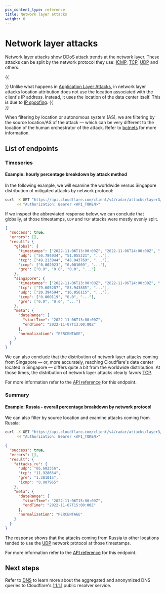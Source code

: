 ```yaml
---
pcx_content_type: reference
title: Network layer attacks
weight: 6
---
```


# Network layer attacks

Network layer attacks show [DDoS](https://www.cloudflare.com/en-gb/learning/ddos/layer-3-ddos-attacks/) attack trends at the network layer. These attacks can be split by the network protocol they use: [ICMP](https://www.cloudflare.com/en-gb/learning/ddos/glossary/internet-control-message-protocol-icmp/), [TCP](https://www.cloudflare.com/learning/ddos/glossary/tcp-ip/), [UDP](https://www.cloudflare.com/en-gb/learning/ddos/glossary/user-datagram-protocol-udp/) and others.

{{<Aside type="note">}}
Unlike what happens in [Application Layer Attacks](/radar/investigate/application-layer-attacks/), in network layer attacks location attribution does not use the location associated with the client's IP address. Instead, it uses the location of the data center itself. This is due to [IP spoofing](https://www.cloudflare.com/en-gb/learning/ddos/glossary/ip-spoofing/).
{{</Aside>}}

When filtering by location or autonomous system (AS), we are filtering by the source location/AS of the attack
 — which can be very different to the location of the human orchestrator of the attack. Refer to [botnets](https://www.cloudflare.com/learning/ddos/what-is-a-ddos-botnet/) for more information.

## List of endpoints

### Timeseries

#### Example: hourly percentage breakdown by attack method

In the following example, we will examine the worldwide versus Singapore distribution of mitigated attacks by network protocol:

```bash
curl -X GET "https://api.cloudflare.com/client/v4/radar/attacks/layer3/timeseries_groups?name=global&dateRange=1d&location=&name=singapore&location=SG&dateRange=1d&aggInterval=1h&format=json" \
     -H "Authorization: Bearer <API_TOKEN>"
```

If we inspect the abbreviated response below, we can conclude that globally, at those timestamps, `UDP` and `TCP` attacks were mostly evenly split.

```json
{
  "success": true,
  "errors": [],
  "result": {
    "global": {
      "timestamps": ["2022-11-06T13:00:00Z", "2022-11-06T14:00:00Z", "..."],
      "udp": ["50.784034", "51.055221", "..."],
      "tcp": ["49.213944", "48.943769", "..."],
      "icmp": ["0.002023", "0.001009", "..."],
      "gre": ["0.0", "0.0", "0.0", "..."]
    },
    "singapore": {
      "timestamps": ["2022-11-06T13:00:00Z", "2022-11-06T14:00:00Z", "..."],
      "tcp": ["79.605287", "83.943885", "..."],
      "udp": ["20.394594", "16.056115", "..."],
      "icmp": ["0.000119", "0.0", "..."],
      "gre": ["0.0", "0.0", "..."]
    },
    "meta": {
      "dateRange": {
        "startTime": "2022-11-06T13:00:00Z",
        "endTime": "2022-11-07T13:00:00Z"
      },
      "normalization": "PERCENTAGE",
    }
  }
}
```

We can also conclude that the distribution of network layer attacks coming from Singapore  — or, more accurately, reaching Cloudflare's data center located in Singapore — differs quite a bit from the worldwide distribution. At those times, the distribution of network layer attacks clearly favors [TCP](https://www.cloudflare.com/learning/ddos/glossary/tcp-ip/).

For more information refer to the [API reference](/api/operations/radar_get_AttacksLayer3Timeseries) for this endpoint.

### Summary

#### Example: Russia - overall percentage breakdown by network protocol

We can also filter by source location and examine attacks coming from Russia:

```bash
curl -X GET "https://api.cloudflare.com/client/v4/radar/attacks/layer3/summary?location=RU&name=attacks_ru&dateRange=1d&format=json" \
     -H "Authorization: Bearer <API_TOKEN>"
```

```json
{
  "success": true,
  "errors": [],
  "result": {
    "attacks_ru": {
      "udp": "86.682356",
      "tcp": "11.928664",
      "gre": "1.381015",
      "icmp": "0.007965"
    },
    "meta": {
      "dateRange": {
        "startTime": "2022-11-06T15:00:00Z",
        "endTime": "2022-11-07T15:00:00Z"
      },
      "normalization": "PERCENTAGE"
    }
  }
}
```

The response shows that the attacks coming from Russia to other locations tended to use the [UDP](https://www.cloudflare.com/en-gb/learning/ddos/glossary/user-datagram-protocol-udp/) network protocol at those timestamps.

For more information refer to the [API reference](/api/operations/radar_get_AttacksLayer3TimeseriesGroups) for this endpoint.


## Next steps

Refer to [DNS](/radar/investigate/dns/) to learn more about the aggregated and anonymized DNS queries to Cloudflare's [1.1.1.1](/1.1.1.1/) public resolver service.